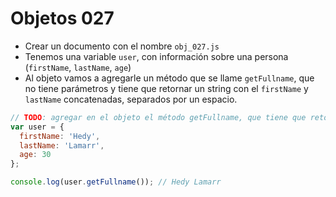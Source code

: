# Objetos 027

* Crear un documento con el nombre `obj_027.js`
* Tenemos una variable `user`, con información sobre una persona (`firstName`, `lastName`, `age`)
* Al objeto vamos a agregarle un método que se llame `getFullname`, que no tiene parámetros y tiene que retornar un string con el `firstName` y `lastName` concatenadas, separados por un espacio.

```js
// TODO: agregar en el objeto el método getFullname, que tiene que retornar el nombre completo de la persona
var user = {
  firstName: 'Hedy',
  lastName: 'Lamarr',
  age: 30
};

console.log(user.getFullname()); // Hedy Lamarr
```